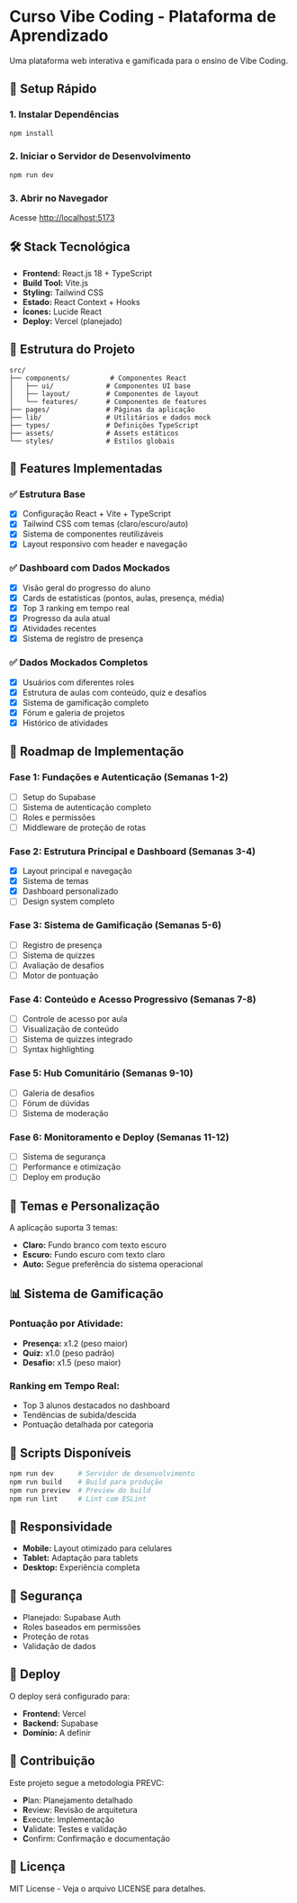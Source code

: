 # Curso Vibe Coding - Plataforma de Aprendizado

Uma plataforma web interativa e gamificada para o ensino de Vibe Coding.

## 🚀 Setup Rápido

### 1. Instalar Dependências

```bash
npm install
```

### 2. Iniciar o Servidor de Desenvolvimento

```bash
npm run dev
```

### 3. Abrir no Navegador

Acesse [http://localhost:5173](http://localhost:5173)

## 🛠️ Stack Tecnológica

- **Frontend:** React.js 18 + TypeScript
- **Build Tool:** Vite.js
- **Styling:** Tailwind CSS
- **Estado:** React Context + Hooks
- **Ícones:** Lucide React
- **Deploy:** Vercel (planejado)

## 📁 Estrutura do Projeto

```
src/
├── components/          # Componentes React
│   ├── ui/             # Componentes UI base
│   ├── layout/         # Componentes de layout
│   └── features/       # Componentes de features
├── pages/              # Páginas da aplicação
├── lib/                # Utilitários e dados mock
├── types/              # Definições TypeScript
├── assets/             # Assets estáticos
└── styles/             # Estilos globais
```

## 🎨 Features Implementadas

### ✅ Estrutura Base
- [x] Configuração React + Vite + TypeScript
- [x] Tailwind CSS com temas (claro/escuro/auto)
- [x] Sistema de componentes reutilizáveis
- [x] Layout responsivo com header e navegação

### ✅ Dashboard com Dados Mockados
- [x] Visão geral do progresso do aluno
- [x] Cards de estatísticas (pontos, aulas, presença, média)
- [x] Top 3 ranking em tempo real
- [x] Progresso da aula atual
- [x] Atividades recentes
- [x] Sistema de registro de presença

### ✅ Dados Mockados Completos
- [x] Usuários com diferentes roles
- [x] Estrutura de aulas com conteúdo, quiz e desafios
- [x] Sistema de gamificação completo
- [x] Fórum e galeria de projetos
- [x] Histórico de atividades

## 🎯 Roadmap de Implementação

### Fase 1: Fundações e Autenticação (Semanas 1-2)
- [ ] Setup do Supabase
- [ ] Sistema de autenticação completo
- [ ] Roles e permissões
- [ ] Middleware de proteção de rotas

### Fase 2: Estrutura Principal e Dashboard (Semanas 3-4)
- [x] Layout principal e navegação
- [x] Sistema de temas
- [x] Dashboard personalizado
- [ ] Design system completo

### Fase 3: Sistema de Gamificação (Semanas 5-6)
- [ ] Registro de presença
- [ ] Sistema de quizzes
- [ ] Avaliação de desafios
- [ ] Motor de pontuação

### Fase 4: Conteúdo e Acesso Progressivo (Semanas 7-8)
- [ ] Controle de acesso por aula
- [ ] Visualização de conteúdo
- [ ] Sistema de quizzes integrado
- [ ] Syntax highlighting

### Fase 5: Hub Comunitário (Semanas 9-10)
- [ ] Galeria de desafios
- [ ] Fórum de dúvidas
- [ ] Sistema de moderação

### Fase 6: Monitoramento e Deploy (Semanas 11-12)
- [ ] Sistema de segurança
- [ ] Performance e otimização
- [ ] Deploy em produção

## 🎨 Temas e Personalização

A aplicação suporta 3 temas:
- **Claro:** Fundo branco com texto escuro
- **Escuro:** Fundo escuro com texto claro
- **Auto:** Segue preferência do sistema operacional

## 📊 Sistema de Gamificação

### Pontuação por Atividade:
- **Presença:** x1.2 (peso maior)
- **Quiz:** x1.0 (peso padrão)
- **Desafio:** x1.5 (peso maior)

### Ranking em Tempo Real:
- Top 3 alunos destacados no dashboard
- Tendências de subida/descida
- Pontuação detalhada por categoria

## 🔧 Scripts Disponíveis

```bash
npm run dev      # Servidor de desenvolvimento
npm run build    # Build para produção
npm run preview  # Preview do build
npm run lint     # Lint com ESLint
```

## 📱 Responsividade

- **Mobile:** Layout otimizado para celulares
- **Tablet:** Adaptação para tablets
- **Desktop:** Experiência completa

## 🔐 Segurança

- Planejado: Supabase Auth
- Roles baseados em permissões
- Proteção de rotas
- Validação de dados

## 🚀 Deploy

O deploy será configurado para:
- **Frontend:** Vercel
- **Backend:** Supabase
- **Domínio:** A definir

## 📝 Contribuição

Este projeto segue a metodologia PREVC:
- **P**lan: Planejamento detalhado
- **R**eview: Revisão de arquitetura
- **E**xecute: Implementação
- **V**alidate: Testes e validação
- **C**onfirm: Confirmação e documentação

## 📄 Licença

MIT License - Veja o arquivo LICENSE para detalhes.